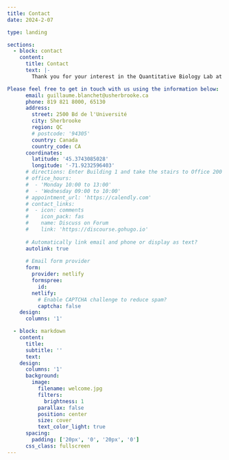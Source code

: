```yaml
---
title: Contact
date: 2024-2-07

type: landing

sections:
  - block: contact
    content:
      title: Contact
      text: |-
        Thank you for your interest in the Quantitative Biology Lab at Université de Sherbrooke, led by Professor F. Guillaume Blanchet. Whether you have questions about our research, are interested in collaboration opportunities, or simply want to reach out, we're here to help.

Please feel free to get in touch with us using the information below:
      email: guillaume.blanchet@usherbrooke.ca
      phone: 819 821 8000, 65130
      address:
        street: 2500 Bd de l'Université
        city: Sherbrooke
        region: QC
        # postcode: '94305'
        country: Canada
        country_code: CA
      coordinates:
        latitude: '45.3743085028'
        longitude: '-71.9232596403'
      # directions: Enter Building 1 and take the stairs to Office 200 on Floor 2
      # office_hours:
      #  - 'Monday 10:00 to 13:00'
      #  - 'Wednesday 09:00 to 10:00'
      # appointment_url: 'https://calendly.com'
      # contact_links:
      #  - icon: comments
      #    icon_pack: fas
      #    name: Discuss on Forum
      #    link: 'https://discourse.gohugo.io'
    
      # Automatically link email and phone or display as text?
      autolink: true
    
      # Email form provider
      form:
        provider: netlify
        formspree:
          id:
        netlify:
          # Enable CAPTCHA challenge to reduce spam?
          captcha: false
    design:
      columns: '1'

  - block: markdown
    content:
      title:
      subtitle: ''
      text:
    design:
      columns: '1'
      background:
        image: 
          filename: welcome.jpg
          filters:
            brightness: 1
          parallax: false
          position: center
          size: cover
          text_color_light: true
      spacing:
        padding: ['20px', '0', '20px', '0']
      css_class: fullscreen
---
```

